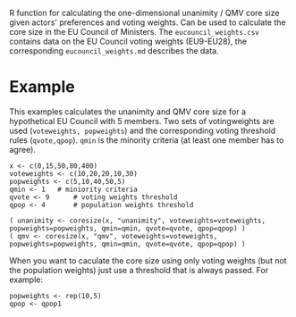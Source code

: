R function for calculating the one-dimensional unanimity / QMV core size given actors' preferences and voting weights. Can be used to calculate the core size in the EU Council of Ministers. The `eucouncil_weights.csv` contains data on the EU Council voting weights (EU9-EU28), the corresponding `eucouncil_weights.md` describes the data. 


# Example

This examples calculates the unanimity and QMV core size for a hypothetical EU Council with 5 members. Two sets of votingweights are used (`voteweights, popweights`) and the corresponding voting threshold rules (`qvote,qpop`). `qmin` is the minority criteria (at least one member has to agree). 

```
x <- c(0,15,50,80,400)
voteweights <- c(10,20,20,10,30)
popweights <- c(5,10,40,50,5)
qmin <- 1  	# miniority criteria
qvote <- 9		# voting weights threshold
qpop <- 4		# population weights threshold

( unanimity <- coresize(x, "unanimity", voteweights=voteweights, popweights=popweights, qmin=qmin, qvote=qvote, qpop=qpop) )
( qmv <- coresize(x, "qmv", voteweights=voteweights, popweights=popweights, qmin=qmin, qvote=qvote, qpop=qpop) )
```

When you want to caculate the core size using only voting weights (but not the population weights) just use a threshold that is always passed. For example: 

```
popweights <- rep(10,5)
qpop <- qpop1 
```
